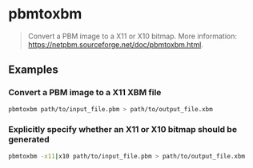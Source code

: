 # pbmtoxbm

> Convert a PBM image to a X11 or X10 bitmap. More information: <https://netpbm.sourceforge.net/doc/pbmtoxbm.html>.

## Examples

### Convert a PBM image to a X11 XBM file

```bash
pbmtoxbm path/to/input_file.pbm > path/to/output_file.xbm
```

### Explicitly specify whether an X11 or X10 bitmap should be generated

```bash
pbmtoxbm -x11|x10 path/to/input_file.pbm > path/to/output_file.xbm
```
